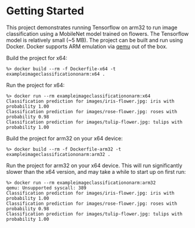 # Getting Started

This project demonstrates running Tensorflow on arm32 to run image classification using a MobileNet model trained on flowers.  The Tensorflow model is relatively small (~5 MB).  The project can be built and run using Docker.  Docker supports ARM emulation via [qemu](https://www.qemu.org/) out of the box.

Build the project for x64:
```
%> docker build --rm -f Dockerfile-x64 -t exampleimageclassificationonarm:x64 .
```

Run the project for x64:
```
%> docker run --rm exampleimageclassificationonarm:x64
Classification prediction for images/iris-flower.jpg: iris with probability 1.00
Classification prediction for images/rose-flower.jpg: roses with probability 0.98
Classification prediction for images/tulip-flower.jpg: tulips with probability 1.00
```

Build the project for arm32 on your x64 device:
```
%> docker build --rm -f Dockerfile-arm32 -t exampleimageclassificationonarm:arm32 .
```

Run the project for arm32 on your x64 device.  This will run significantly slower than the x64 version, and may take a while to start up on first run:
```
%> docker run --rm exampleimageclassificationonarm:arm32
qemu: Unsupported syscall: 389
Classification prediction for images/iris-flower.jpg: iris with probability 1.00
Classification prediction for images/rose-flower.jpg: roses with probability 0.98
Classification prediction for images/tulip-flower.jpg: tulips with probability 1.00
```
